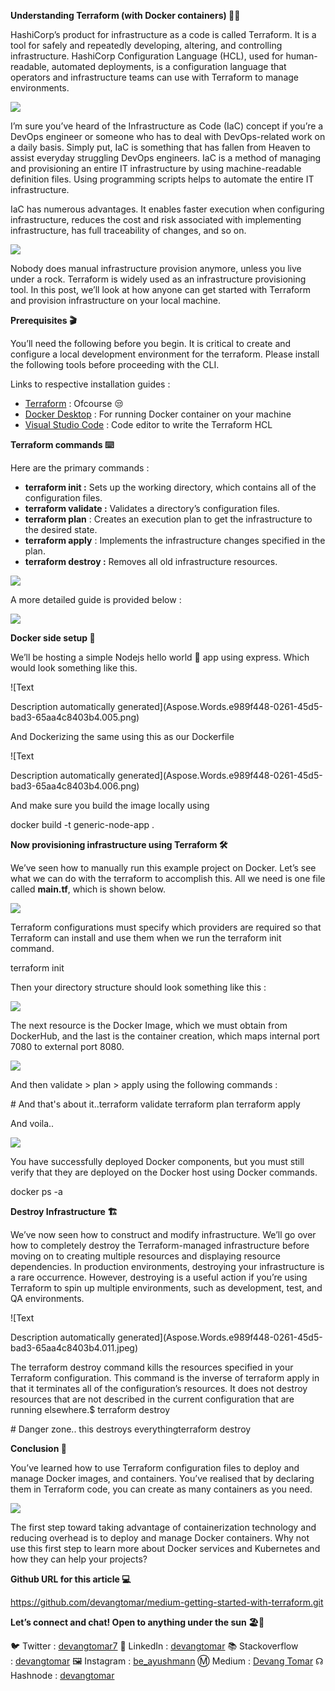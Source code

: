 ﻿**Understanding Terraform (with Docker containers) 📗🐋**

HashiCorp’s product for infrastructure as a code is called Terraform. It is a tool for safely and repeatedly developing, altering, and controlling infrastructure. HashiCorp Configuration Language (HCL), used for human-readable, automated deployments, is a configuration language that operators and infrastructure teams can use with Terraform to manage environments.

![](./images/Aspose.Words.e989f448-0261-45d5-bad3-65aa4c8403b4.001.jpeg)

I’m sure you’ve heard of the Infrastructure as Code (IaC) concept if you’re a DevOps engineer or someone who has to deal with DevOps-related work on a daily basis. Simply put, IaC is something that has fallen from Heaven to assist everyday struggling DevOps engineers. IaC is a method of managing and provisioning an entire IT infrastructure by using machine-readable definition files. Using programming scripts helps to automate the entire IT infrastructure.

IaC has numerous advantages. It enables faster execution when configuring infrastructure, reduces the cost and risk associated with implementing infrastructure, has full traceability of changes, and so on.

![](./images/Aspose.Words.e989f448-0261-45d5-bad3-65aa4c8403b4.002.jpeg)

Nobody does manual infrastructure provision anymore, unless you live under a rock. Terraform is widely used as an infrastructure provisioning tool. In this post, we’ll look at how anyone can get started with Terraform and provision infrastructure on your local machine.

**Prerequisites 🎬**

You’ll need the following before you begin. It is critical to create and configure a local development environment for the terraform. Please install the following tools before proceeding with the CLI.

Links to respective installation guides :

- [Terraform](https://www.terraform.io/) : Ofcourse 😒
- [Docker Desktop](https://www.docker.com/products/docker-desktop) : For running Docker container on your machine
- [Visual Studio Code](https://code.visualstudio.com/) : Code editor to write the Terraform HCL

**Terraform commands ⌨️**

Here are the primary commands :

- **terraform init :** Sets up the working directory, which contains all of the configuration files.
- **terraform validate :** Validates a directory’s configuration files.
- **terraform plan** : Creates an execution plan to get the infrastructure to the desired state.
- **terraform apply** : Implements the infrastructure changes specified in the plan.
- **terraform destroy :** Removes all old infrastructure resources.

![](./images/Aspose.Words.e989f448-0261-45d5-bad3-65aa4c8403b4.003.png)

A more detailed guide is provided below :

![](./images/Aspose.Words.e989f448-0261-45d5-bad3-65aa4c8403b4.004.png)

**Docker side setup 🐳**

We’ll be hosting a simple Nodejs hello world 👋 app using express. Which would look something like this.

![Text

Description automatically generated](Aspose.Words.e989f448-0261-45d5-bad3-65aa4c8403b4.005.png)

And Dockerizing the same using this as our Dockerfile

![Text

Description automatically generated](Aspose.Words.e989f448-0261-45d5-bad3-65aa4c8403b4.006.png)

And make sure you build the image locally using

docker build -t generic-node-app .

**Now provisioning infrastructure using Terraform 🛠**

We’ve seen how to manually run this example project on Docker. Let’s see what we can do with the terraform to accomplish this. All we need is one file called **main.tf**, which is shown below.

![](./images/Aspose.Words.e989f448-0261-45d5-bad3-65aa4c8403b4.007.png)

Terraform configurations must specify which providers are required so that Terraform can install and use them when we run the terraform init command.

terraform init

Then your directory structure should look something like this :

![](./images/Aspose.Words.e989f448-0261-45d5-bad3-65aa4c8403b4.008.png)

The next resource is the Docker Image, which we must obtain from DockerHub, and the last is the container creation, which maps internal port 7080 to external port 8080.

![](./images/Aspose.Words.e989f448-0261-45d5-bad3-65aa4c8403b4.009.jpeg)

And then validate > plan > apply using the following commands :

\# And that's about it..terraform validate
terraform plan
terraform apply

And voila..

![](./images/Aspose.Words.e989f448-0261-45d5-bad3-65aa4c8403b4.010.png)

You have successfully deployed Docker components, but you must still verify that they are deployed on the Docker host using Docker commands.

docker ps -a

**Destroy Infrastructure 🏗**

We’ve now seen how to construct and modify infrastructure. We’ll go over how to completely destroy the Terraform-managed infrastructure before moving on to creating multiple resources and displaying resource dependencies.
In production environments, destroying your infrastructure is a rare occurrence. However, destroying is a useful action if you’re using Terraform to spin up multiple environments, such as development, test, and QA environments.

![Text

Description automatically generated](Aspose.Words.e989f448-0261-45d5-bad3-65aa4c8403b4.011.jpeg)

The terraform destroy command kills the resources specified in your Terraform configuration. This command is the inverse of terraform apply in that it terminates all of the configuration’s resources. It does not destroy resources that are not described in the current configuration that are running elsewhere.$ terraform destroy

\# Danger zone.. this destroys everythingterraform destroy

**Conclusion 🤔**

You’ve learned how to use Terraform configuration files to deploy and manage Docker images, and containers. You’ve realised that by declaring them in Terraform code, you can create as many containers as you need.

![](./images/Aspose.Words.e989f448-0261-45d5-bad3-65aa4c8403b4.012.jpeg)


The first step toward taking advantage of containerization technology and reducing overhead is to deploy and manage Docker containers. Why not use this first step to learn more about Docker services and Kubernetes and how they can help your projects?

**Github URL for this article 💻**

<https://github.com/devangtomar/medium-getting-started-with-terraform.git>

**Let’s connect and chat! Open to anything under the sun 🏖️🍹**

🐦 Twitter : [devangtomar7](https://twitter.com/devangtomar7)
🔗 LinkedIn : [devangtomar](https://www.linkedin.com/in/devangtomar)
📚 Stackoverflow : [devangtomar](https://stackoverflow.com/users/8198097/devangtomar)
🖼️ Instagram : [be_ayushmann](https://instagram.com/be_ayushmann)
Ⓜ️ Medium : [Devang Tomar](https://medium.com/u/8f5e1c86129d?source=post_page-----e42119a306ca--------------------------------)
☊ Hashnode : [devangtomar](https://devangtomar.hashnode.dev/)

